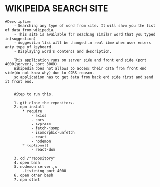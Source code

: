 # WIKIPEIDA SEARCH SITE
	
	#Description
		- Searching any type of word from site. It will show you the list of data from wikipedia.
		- This site is available for seaching similar word that you typed in(suggestion)
		- Suggestion list will be changed in real time when user enters anty type of keyboard.
		- Displaying word's contents and description.
		
		This application runs on server side and front end side (port 4000(server), port 3000)
		Wikipedia does not allows to access their data from front end side(do not know why) due to CORS reason.
		so application has to get data from back end side first and send it front end.
		
		
		#Step to run this.
		
		1. git clone the repository.
		2. npm install
			* require
				- axios
				- cors
				- express
				- fetch-jsonp
				- isomorphic-unfetch
				- react
				- nodemon
			* (optional)
				- react-dom
			
		3. cd /"repository"
		4. open bash
		5. nodemon server.js
			-Listening port 4000
		6. open other bash
		7. npm start
		
